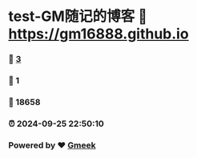 # test-GM随记的博客 :link: https://gm16888.github.io 
### :page_facing_up: [3](https://gm16888.github.io/tag.html) 
### :speech_balloon: 1 
### :hibiscus: 18658 
### :alarm_clock: 2024-09-25 22:50:10 
### Powered by :heart: [Gmeek](https://github.com/Meekdai/Gmeek)

